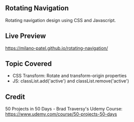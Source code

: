 ## Rotating Navigation

Rotating navigation design using CSS and Javascript.

## Live Preview

https://milano-patel.github.io/rotating-navigation/

## Topic Covered

- CSS Transform: Rotate and transform-origin properties
- JS: classList.add('active') and classList.remove('active')

## Credit

50 Projects in 50 Days - Brad Traversy's Udemy Course: https://www.udemy.com/course/50-projects-50-days
